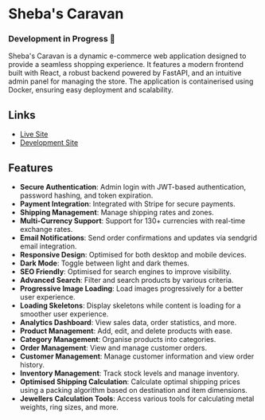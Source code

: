 # Sheba's Caravan

###  Development in Progress 🚀

Sheba's Caravan is a dynamic e-commerce web application designed to provide a seamless shopping experience. It features a modern frontend built with React, a robust backend powered by FastAPI, and an intuitive admin panel for managing the store. The application is containerised using Docker, ensuring easy deployment and scalability.

## Links

- [Live Site](https://shebascaravan.com)
- [Development Site](https://dev.shebascaravan.com)

## Features

- **Secure Authentication**: Admin login with JWT-based authentication, password hashing, and token expiration.
- **Payment Integration**: Integrated with Stripe for secure payments.
- **Shipping Management**: Manage shipping rates and zones.
- **Multi-Currency Support**: Support for 130+ currencies with real-time exchange rates.
- **Email Notifications**: Send order confirmations and updates via sendgrid email integration.
- **Responsive Design**: Optimised for both desktop and mobile devices.
- **Dark Mode**: Toggle between light and dark themes.
- **SEO Friendly**: Optimised for search engines to improve visibility.
- **Advanced Search**: Filter and search products by various criteria.
- **Progressive Image Loading**: Load images progressively for a better user experience.
- **Loading Skeletons**: Display skeletons while content is loading for a smoother user experience.
- **Analytics Dashboard**: View sales data, order statistics, and more.
- **Product Management**: Add, edit, and delete products with ease.
- **Category Management**: Organise products into categories.
- **Order Management**: View and manage customer orders.
- **Customer Management**: Manage customer information and view order history.
- **Inventory Management**: Track stock levels and manage inventory.
- **Optimised Shipping Calculation**: Calculate optimal shipping prices using a packing algorithm based on destination and item dimensions.
- **Jewellers Calculation Tools**: Access various tools for calculating metal weights, ring sizes, and more.
